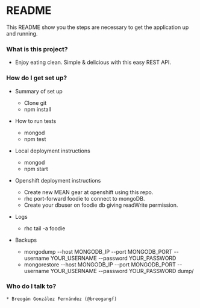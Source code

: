 # README #

This README show you the steps are necessary to get the application up and running.

### What is this project? ###

* Enjoy eating clean. Simple &amp; delicious with this easy REST API.

### How do I get set up? ###

* Summary of set up
    * Clone git
    * npm install

* How to run tests
    * mongod
    * npm test

* Local deployment instructions
    * mongod
    * npm start

* Openshift deployment instructions
    * Create new MEAN gear at openshift using this repo.
    * rhc port-forward foodie to connect to mongoDB.
    * Create your dbuser on foodie db giving readWrite permission.

* Logs
    * rhc tail -a foodie

* Backups
    * mongodump --host MONGODB_IP --port MONGODB_PORT --username YOUR_USERNAME --password YOUR_PASSWORD
    * mongorestore --host MONGODB_IP --port MONGODB_PORT --username YOUR_USERNAME --password YOUR_PASSWORD dump/

### Who do I talk to? ###
    * Breogán González Fernández (@breogangf)